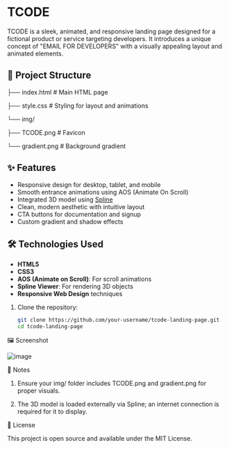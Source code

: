 # TCODE

TCODE is a sleek, animated, and responsive landing page designed for a fictional product or service targeting developers. It introduces a unique concept of "EMAIL FOR DEVELOPERS" with a visually appealing layout and animated elements.

## 📂 Project Structure
├── index.html # Main HTML page

├── style.css # Styling for layout and animations

└── img/

├── TCODE.png # Favicon

└── gradient.png # Background gradient


## ✨ Features

- Responsive design for desktop, tablet, and mobile
- Smooth entrance animations using AOS (Animate On Scroll)
- Integrated 3D model using [Spline](https://spline.design/)
- Clean, modern aesthetic with intuitive layout
- CTA buttons for documentation and signup
- Custom gradient and shadow effects

## 🛠 Technologies Used

- **HTML5**
- **CSS3**
- **AOS (Animate on Scroll)**: For scroll animations
- **Spline Viewer**: For rendering 3D objects
- **Responsive Web Design** techniques


1. Clone the repository:
   ```bash
   git clone https://github.com/your-username/tcode-landing-page.git
   cd tcode-landing-page

🖼️ Screenshot

![image](https://github.com/user-attachments/assets/126ce849-6b5e-4ce2-949c-7546c1abdd60)


📌 Notes

1. Ensure your img/ folder includes TCODE.png and gradient.png for proper visuals.

2. The 3D model is loaded externally via Spline; an internet connection is required for it to display.

📃 License

This project is open source and available under the MIT License.



